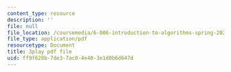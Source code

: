 ```yaml
---
content_type: resource
description: ''
file: null
file_location: /coursemedia/6-006-introduction-to-algorithms-spring-2020/ff9f628b7de37ac04e403e1d0b6d647d_r4-cftqTcdI.pdf
file_type: application/pdf
resourcetype: Document
title: 3play pdf file
uid: ff9f628b-7de3-7ac0-4e40-3e1d0b6d647d
---
```

